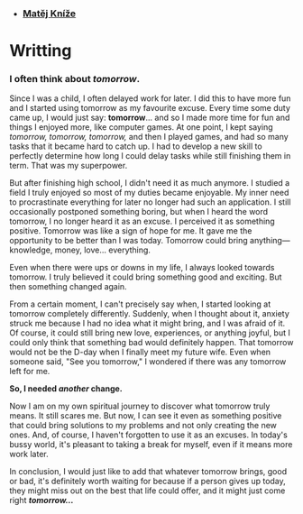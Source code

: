 - ### [Matěj Kníže](https://matej-knize.github.io/english-for-designers/03-content-first/)



# Writting
### I often think about *tomorrow*.

Since I was a child, I often delayed work for later. I did this to have more fun and I started using tomorrow as my favourite excuse. Every time some duty came up, I would just say: **tomorrow**... and so I made more time for fun and things I enjoyed more, like computer games. At one point, I kept saying *tomorrow, tomorrow, tomorrow,* and then I played games, and had so many tasks that it became hard to catch up. I had to develop a new skill to perfectly determine how long I could delay tasks while still finishing them in term. That was my superpower.

But after finishing high school, I didn't need it as much anymore. I studied a field I truly enjoyed so most of my duties became enjoyable. My inner need to procrastinate everything for later no longer had such an application. I still occasionally postponed something boring, but when I heard the word tomorrow, I no longer heard it as an excuse. I perceived it as something positive. Tomorrow was like a sign of hope for me. It gave me the opportunity to be better than I was today. Tomorrow could bring anything—knowledge, money, love... everything. 

Even when there were ups or downs in my life, I always looked towards tomorrow. I truly believed it could bring something good and exciting. But then something changed again. 

From a certain moment, I can't precisely say when, I started looking at tomorrow completely differently. Suddenly, when I thought about it, anxiety struck me because I had no idea what it might bring, and I was afraid of it. Of course, it could still bring new love, experiences, or anything joyful, but I could only think that something bad would definitely happen. That tomorrow would not be the D-day when I finally meet my future wife. Even when someone said, "See you tomorrow," I wondered if there was any tomorrow left for me.

**So, I needed _another_ change.**

Now I am on my own spiritual journey to discover what tomorrow truly means. It still scares me. But now, I can see it even as something positive that could bring solutions to my problems and not only creating the new ones. And, of course, I haven't forgotten to use it as an excuses. In today's bussy world, it's pleasant to taking a break for myself, even if it means more work later.

In conclusion, I would just like to add that whatever tomorrow brings, good or bad, it's definitely worth waiting for because if a person gives up today, they might miss out on the best that life could offer, and it might just come right ***tomorrow...***


